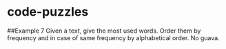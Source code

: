 # code-puzzles
##Example 7
Given a text, give the most used words. Order them by frequency and in case of same frequency by alphabetical order. No guava.